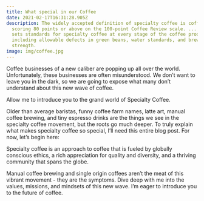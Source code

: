 ```yaml
---
title: What special in our Coffee
date: 2021-02-17T16:31:28.905Z
description: The widely accepted definition of specialty coffee is coffee
  scoring 80 points or above on the 100-point Coffee Review scale. ... The SCA
  sets standards for specialty coffee at every stage of the coffee production,
  including allowable defects in green beans, water standards, and brew
  strength.
image: img/coffee.jpg
---
```

<!--StartFragment-->

Coffee businesses of a new caliber are popping up all over the world. Unfortunately, these businesses are often misunderstood. We don’t want to leave you in the dark, so we are going to expose what many don’t understand about this new wave of coffee.

Allow me to introduce you to the grand world of Specialty Coffee.

Older than average baristas, funny coffee farm names, latte art, manual coffee brewing, and tiny espresso drinks are the things we see in the specialty coffee movement, but the roots go much deeper. To truly explain what makes specialty coffee so special, I’ll need this entire blog post. For now, let’s begin here:

Specialty coffee is an approach to coffee that is fueled by globally conscious ethics, a rich appreciation for quality and diversity, and a thriving community that spans the globe.

Manual coffee brewing and single origin coffees aren’t the meat of this vibrant movement - they are the symptoms. Dive deep with me into the values, missions, and mindsets of this new wave. I’m eager to introduce you to the future of coffee.

<!--EndFragment-->
